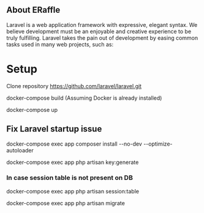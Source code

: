## About ERaffle

Laravel is a web application framework with expressive, elegant syntax. We believe development must be an enjoyable and creative experience to be truly fulfilling. Laravel takes the pain out of development by easing common tasks used in many web projects, such as:

# Setup
Clone repository
https://github.com/laravel/laravel.git

docker-compose build (Assuming Docker is already installed)

docker-compose up
## Fix Laravel startup issue
docker-compose exec app composer install --no-dev --optimize-autoloader

docker-compose exec app php artisan key:generate
### In case session table is not present on DB
docker-compose exec app php artisan session:table

docker-compose exec app php artisan migrate

